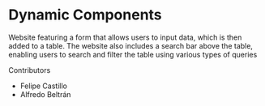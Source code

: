 # Dynamic Components

Website featuring a form that allows users to input data, which is then added to a table. The website also includes a search bar above the table, enabling users to search and filter the table using various types of queries


Contributors

- Felipe Castillo
- Alfredo Beltrán

